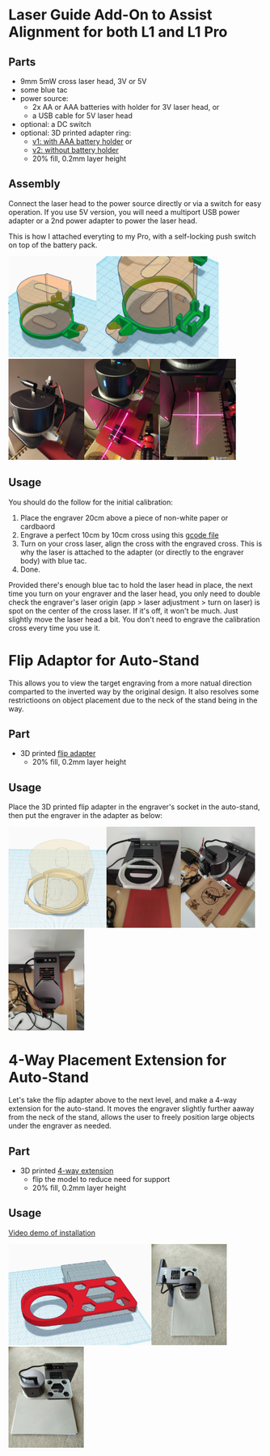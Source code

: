 # Laser Guide Add-On to Assist Alignment for both L1 and L1 Pro

## Parts
* 9mm 5mW cross laser head, 3V or 5V
* some blue tac
* power source:
    * 2x AA or AAA batteries with holder for 3V laser head, or
    * a USB cable for 5V laser head
* optional: a DC switch
* optional: 3D printed adapter ring:
    * [v1: with AAA battery holder](/misc/laser_alignment_bracket_with_AAA_battery_holder.stl) or
    * [v2: without battery holder](/misc/laser_alignment_bracket_no_battery_holder.stl)
    * 20% fill, 0.2mm layer height

## Assembly

Connect the laser head to the power source directly or via a switch for easy operation. If you use 5V version, you will need a multiport USB power adapter or a 2nd power adapter to power the laser head.

This is how I attached everyting to my Pro, with a self-locking push switch on top of the battery pack.

<img src="images/mod30.jpg" height="200px"><img src="images/mod31.jpg" height="200px"><img src="images/mod32.jpg" height="200px"><img src="images/mod33.jpg" height="200px"><img src="images/mod34.jpg" height="200px">

## Usage

You should do the follow for the initial calibration:

1. Place the engraver 20cm above a piece of non-white paper or cardbaord
2. Engrave a perfect 10cm by 10cm cross using this [gcode file](/misc/cross.txt)
3. Turn on your cross laser, align the cross with the engraved cross. This is why the laser is attached to the adapter (or directly to the engraver body) with blue tac.
4. Done.

Provided there's enough blue tac to hold the laser head in place, the next time you turn on your engraver and the laser head, you only need to double check the engraver's laser origin (app > laser adjustment > turn on laser) is spot on the center of the cross laser. If it's off, it won't be much. Just slightly move the laser head a bit. You don't need to engrave the calibration cross every time you use it.


# Flip Adaptor for Auto-Stand

This allows you to view the target engraving from a more natual direction comparted to the inverted way by the original design. It also resolves some restrictioons on object placement due to the neck of the stand being in the way.

## Part

* 3D printed [flip adapter](/misc/LaserPecke_auto_stand_flip_adaptor.stl)
    * 20% fill, 0.2mm layer height

## Usage

Place the 3D printed flip adapter in the engraver's socket in the auto-stand, then put the engraver in the adapter as below:

<img src="images/mod35.jpg" height="200px"><img src="images/mod36.jpg" height="200px"><img src="images/mod37.jpg" height="200px"><img src="images/mod38.jpg" height="200px">


# 4-Way Placement Extension for Auto-Stand

Let's take the flip adapter above to the next level, and make a 4-way extension for the auto-stand. It moves the engraver slightly further aaway from the neck of the stand, allows the user to freely position large objects under the engraver as needed.

## Part

* 3D printed [4-way extension](/misc/LaserPecker_auto_stand_extension.stl)
    * flip the model to reduce need for support
    * 20% fill, 0.2mm layer height

## Usage

[Video demo of installation](/images/4-way_extension_installation.mp4)

<img src="images/mod39.jpg" height="200px"><img src="images/mod40.jpg" height="200px"><img src="images/mod41.jpg" height="200px">
